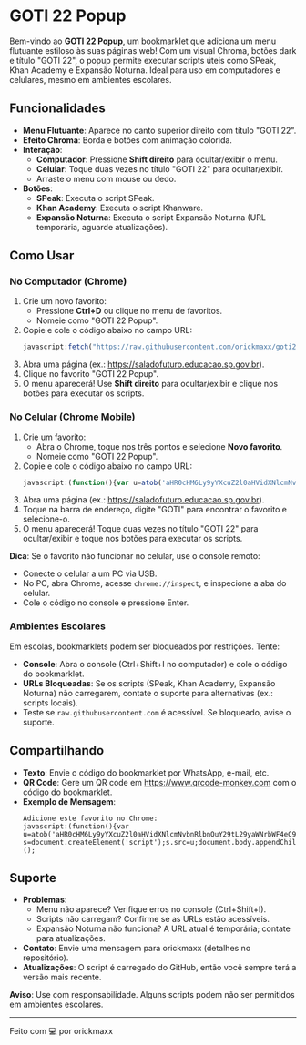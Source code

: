 # GOTI 22 Popup

Bem-vindo ao **GOTI 22 Popup**, um bookmarklet que adiciona um menu flutuante estiloso às suas páginas web! Com um visual Chroma, botões dark e título "GOTI 22", o popup permite executar scripts úteis como SPeak, Khan Academy e Expansão Noturna. Ideal para uso em computadores e celulares, mesmo em ambientes escolares.

## Funcionalidades
- **Menu Flutuante**: Aparece no canto superior direito com título "GOTI 22".
- **Efeito Chroma**: Borda e botões com animação colorida.
- **Interação**:
  - **Computador**: Pressione **Shift direito** para ocultar/exibir o menu.
  - **Celular**: Toque duas vezes no título "GOTI 22" para ocultar/exibir.
  - Arraste o menu com mouse ou dedo.
- **Botões**:
  - **SPeak**: Executa o script SPeak.
  - **Khan Academy**: Executa o script Khanware.
  - **Expansão Noturna**: Executa o script Expansão Noturna (URL temporária, aguarde atualizações).

## Como Usar

### No Computador (Chrome)
1. Crie um novo favorito:
   - Pressione **Ctrl+D** ou clique no menu de favoritos.
   - Nomeie como "GOTI 22 Popup".
2. Copie e cole o código abaixo no campo URL:
   ```javascript
   javascript:fetch("https://raw.githubusercontent.com/orickmaxx/goti22/refs/heads/main/bookmarklet.js").then(t=>t.text()).then(eval);
   ```
3. Abra uma página (ex.: https://saladofuturo.educacao.sp.gov.br).
4. Clique no favorito "GOTI 22 Popup".
5. O menu aparecerá! Use **Shift direito** para ocultar/exibir e clique nos botões para executar os scripts.

### No Celular (Chrome Mobile)
1. Crie um favorito:
   - Abra o Chrome, toque nos três pontos e selecione **Novo favorito**.
   - Nomeie como "GOTI 22 Popup".
2. Copie e cole o código abaixo no campo URL:
   ```javascript
   javascript:(function(){var u=atob('aHR0cHM6Ly9yYXcuZ2l0aHVidXNlcmNvbnRlbnQuY29tL29yaWNrbWF4eC9nb3RpMjIvbWFpbi9wb3B1cC5qcw==');var s=document.createElement('script');s.src=u;document.body.appendChild(s);})();
   ```
3. Abra uma página (ex.: https://saladofuturo.educacao.sp.gov.br).
4. Toque na barra de endereço, digite "GOTI" para encontrar o favorito e selecione-o.
5. O menu aparecerá! Toque duas vezes no título "GOTI 22" para ocultar/exibir e toque nos botões para executar os scripts.

**Dica**: Se o favorito não funcionar no celular, use o console remoto:
- Conecte o celular a um PC via USB.
- No PC, abra Chrome, acesse `chrome://inspect`, e inspecione a aba do celular.
- Cole o código no console e pressione Enter.

### Ambientes Escolares
Em escolas, bookmarklets podem ser bloqueados por restrições. Tente:
- **Console**: Abra o console (Ctrl+Shift+I no computador) e cole o código do bookmarklet.
- **URLs Bloqueadas**: Se os scripts (SPeak, Khan Academy, Expansão Noturna) não carregarem, contate o suporte para alternativas (ex.: scripts locais).
- Teste se `raw.githubusercontent.com` é acessível. Se bloqueado, avise o suporte.

## Compartilhando
- **Texto**: Envie o código do bookmarklet por WhatsApp, e-mail, etc.
- **QR Code**: Gere um QR code em https://www.qrcode-monkey.com com o código do bookmarklet.
- **Exemplo de Mensagem**:
  ```
  Adicione este favorito no Chrome:
  javascript:(function(){var u=atob('aHR0cHM6Ly9yYXcuZ2l0aHVidXNlcmNvbnRlbnQuY29tL29yaWNrbWF4eC9nb3RpMjIvbWFpbi9wb3B1cC5qcw==');var s=document.createElement('script');s.src=u;document.body.appendChild(s);})();
  ```

## Suporte
- **Problemas**:
  - Menu não aparece? Verifique erros no console (Ctrl+Shift+I).
  - Scripts não carregam? Confirme se as URLs estão acessíveis.
  - Expansão Noturna não funciona? A URL atual é temporária; contate para atualizações.
- **Contato**: Envie uma mensagem para orickmaxx (detalhes no repositório).
- **Atualizações**: O script é carregado do GitHub, então você sempre terá a versão mais recente.

**Aviso**: Use com responsabilidade. Alguns scripts podem não ser permitidos em ambientes escolares.

---

Feito com 💻 por orickmaxx
